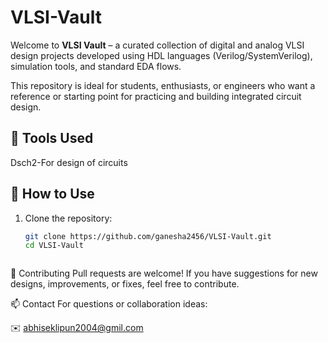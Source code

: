 # VLSI-Vault

Welcome to **VLSI Vault** – a curated collection of digital and analog VLSI design projects developed using HDL languages (Verilog/SystemVerilog), simulation tools, and standard EDA flows.

This repository is ideal for students, enthusiasts, or engineers who want a reference or starting point for practicing and building integrated circuit design.

## 🔧 Tools Used
   Dsch2-For design of circuits





## 🚀 How to Use

1. Clone the repository:
   ```bash
   git clone https://github.com/ganesha2456/VLSI-Vault.git 
   cd VLSI-Vault



🙌 Contributing
Pull requests are welcome! If you have suggestions for new designs, improvements, or fixes, feel free to contribute.


📫 Contact
For questions or collaboration ideas:

✉️ abhiseklipun2004@gmil.com
